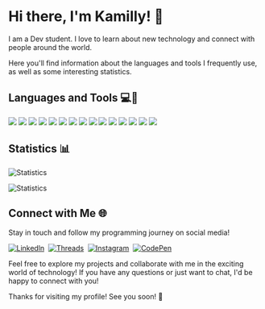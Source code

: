 # Hi there, I'm Kamilly! 👋


I am a Dev student. I love to learn about new technology and connect with people around the world.

Here you'll find information about the languages and tools I frequently use, as well as some interesting statistics.

## Languages and Tools 💻🔧
<div>
<img src="https://img.shields.io/badge/HTML5-E34F26?style=for-the-badge&logo=html5&logoColor=white" />
<img src="https://img.shields.io/badge/-css3-1572B6?&style=for-the-badge&logo=css3&logoColor=white" />
<img src="https://img.shields.io/badge/-javascript-F7DF1E?&style=for-the-badge&logo=javascript&logoColor=black" />
<img src="https://img.shields.io/badge/Bootstrap-563D7C?style=for-the-badge&logo=bootstrap&logoColor=white"/>
<img src="https://img.shields.io/badge/-ReactJS-grey?&style=for-the-badge&logo=react&logoColor=61DAFB" />
<img src="https://img.shields.io/badge/Node%20js-339933?style=for-the-badge&logo=nodedotjs&logoColor=white"/>
<img src="https://img.shields.io/badge/Express%20js-000000?style=for-the-badge&logo=express&logoColor=white"/>
<img src="https://img.shields.io/badge/PostgreSQL-316192?style=for-the-badge&logo=postgresql&logoColor=white"/>
<img src="https://img.shields.io/badge/Docker-2CA5E0?style=for-the-badge&logo=docker&logoColor=white"/>
<img src="https://img.shields.io/badge/-VSCode-007ACC?&style=for-the-badge&logo=visual-studio-code&logoColor=white" />
<img src="https://img.shields.io/badge/Postman-FF6C37?style=for-the-badge&logo=Postman&logoColor=white"/>
<img src="https://img.shields.io/badge/-Git-F05032?&style=for-the-badge&logo=git&logoColor=white" />
<img src="https://img.shields.io/badge/github-%23121011.svg?style=for-the-badge&logo=github&logoColor=white" />
<img src="https://img.shields.io/badge/Ubuntu-E95420?style=for-the-badge&logo=ubuntu&logoColor=white"/>
<img src="https://img.shields.io/badge/figma-%23F24E1E.svg?style=for-the-badge&logo=figma&logoColor=white" />
</div>

## Statistics 📊

![Statistics](https://github-readme-stats.vercel.app/api?username=higinosk&show_icons=true&count_private=true&theme=transparent)
<br>

![Statistics](https://github-readme-stats.vercel.app/api/top-langs/?username=higinosk&langs_count=5&theme=transparent&layout=compact)


## Connect with Me 🌐

Stay in touch and follow my programming journey on social media!

<a href="https://www.linkedin.com/in/kamilly-higino/"><img src="https://img.shields.io/badge/LinkedIn-0077B5?style=for-the-badge&logo=linkedin&logoColor=white" alt="Linkedln" /></a>&nbsp;
<a href="https://www.threads.net/@higino.k"><img src="https://img.shields.io/badge/Threads-000000?style=for-the-badge&logo=Threads&logoColor=white" alt="Threads" /></a>&nbsp;
<a href="https://www.instagram.com/higino.k/"><img src="https://img.shields.io/badge/Instagram-E4405F?style=for-the-badge&logo=instagram&logoColor=white" alt="Instagram" /></a>&nbsp;
<a href="https://codepen.io/higinosk"><img src="https://img.shields.io/badge/Codepen-000000?style=for-the-badge&logo=codepen&logoColor=white" alt="CodePen" /></a>&nbsp;

Feel free to explore my projects and collaborate with me in the exciting world of technology! If you have any questions or just want to chat, I'd be happy to connect with you!

Thanks for visiting my profile! See you soon! 👋

